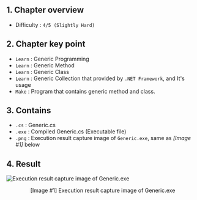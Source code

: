 ## 1. Chapter overview
- Difficulty : `4/5 (Slightly Hard)`

## 2. Chapter key point
- `Learn` : Generic Programming
- `Learn` : Generic Method
- `Learn` : Generic Class
- `Learn` : Generic Collection that provided by `.NET Framework`, and It's usage
- `Make` : Program that contains generic method and class.

## 3. Contains
- `.cs` : Generic.cs
- `.exe` : Compiled Generic.cs (Executable file)
- `.png` : Execution result capture image of `Generic.exe`, same as _[Image #1]_ below

## 4. Result
![Execution result capture image of Generic.exe]()
<p align="center">[Image #1] Execution result capture image of Generic.exe</p>
